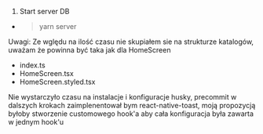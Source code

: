 1. Start server DB

- >yarn server
  
Uwagi:
Ze wględu na ilość czasu nie skupiałem sie na strukturze katalogów, 
uważam że powinna być taka jak dla HomeScreen
- index.ts
- HomeScreen.tsx
- HomeScreen.styled.tsx

Nie wystarczyło czasu na instalacje i konfiguracje husky, precommit
w dalszych krokach zaimplenentował bym react-native-toast, moją propozycją byłoby stworzenie customowego hook'a aby cała konfiguracja była zawarta w jednym hook'u
